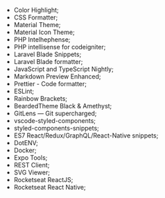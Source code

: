 - Color Highlight;
- CSS Formatter;
- Material Theme;
- Material Icon Theme;
- PHP Intelhephense;
- PHP intellisense for codeigniter;
- Laravel Blade Snippets;
- Laravel Blade formatter;
- JavaScript and TypeScript Nightly;
- Markdown Preview Enhanced;
- Prettier - Code formatter;
- ESLint;
- Rainbow Brackets;
- BeardedTheme Black & Amethyst;
- GitLens — Git supercharged;
- vscode-styled-components;
- styled-components-snippets;
- ES7 React/Redux/GraphQL/React-Native snippets;
- DotENV;
- Docker;
- Expo Tools;
- REST Client;
- SVG Viewer;
- Rocketseat ReactJS;
- Rocketseat React Native;
